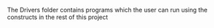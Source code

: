 The Drivers folder contains programs which the user can run using the constructs in the rest of this project